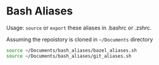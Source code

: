 # Bash Aliases

Usage: `source` or `export` these aliases in .bashrc or .zshrc.

Assuming the repoistory is cloned in `~/Documents` directory

```bash
source ~/Documents/bash_aliases/bazel_aliases.sh
source ~/Documents/bash_aliases/git_aliases.sh
```
